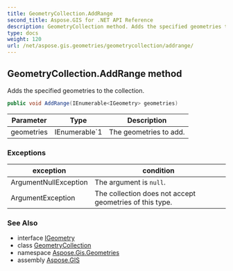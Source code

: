 ```yaml
---
title: GeometryCollection.AddRange
second_title: Aspose.GIS for .NET API Reference
description: GeometryCollection method. Adds the specified geometries to the collection.
type: docs
weight: 120
url: /net/aspose.gis.geometries/geometrycollection/addrange/
---
```

## GeometryCollection.AddRange method

Adds the specified geometries to the collection.

```csharp
public void AddRange(IEnumerable<IGeometry> geometries)
```

| Parameter | Type | Description |
| --- | --- | --- |
| geometries | IEnumerable`1 | The geometries to add. |

### Exceptions

| exception | condition |
| --- | --- |
| ArgumentNullException | The argument is `null`. |
| ArgumentException | The collection does not accept geometries of this type. |

### See Also

* interface [IGeometry](../../igeometry/)
* class [GeometryCollection](../)
* namespace [Aspose.Gis.Geometries](../../geometrycollection/)
* assembly [Aspose.GIS](../../../)



